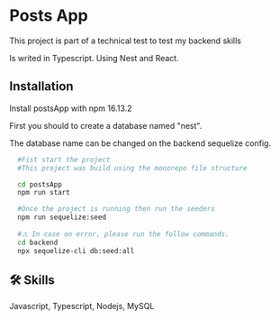 # Posts App

This project is part of a technical test to test my backend skills

Is writed in Typescript. Using Nest and React.




## Installation

Install postsApp with npm 16.13.2

First you should to create a database named "nest". 

The database name can be changed on the backend sequelize config.

```bash
  #Fist start the project
  #This project was build using the monorepo file structure 

  cd postsApp
  npm run start

  #Once the project is running then run the seeders
  npm run sequelize:seed
  
  #⚠️ In case on error, please run the follow commands.
  cd backend
  npx sequelize-cli db:seed:all
```

## 🛠 Skills
Javascript, Typescript, Nodejs, MySQL

